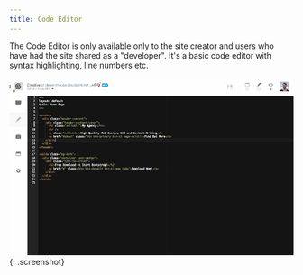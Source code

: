 ```yaml
---
title: Code Editor
---
```


The Code Editor is only available only to the site creator and users who have had the site shared as a "developer". It's a basic code editor with syntax highlighting, line numbers etc.

![Code Editor](/img/editing/2.png){: .screenshot}
